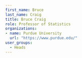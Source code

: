 ```yaml
---
first_name: Bruce
last_name: Craig
title: Bruce Craig
role: Professor of Statistics
organizations:
- name: Purdue University
  url: "https://www.purdue.edu/"
user_groups:
  - Heads
---
```

